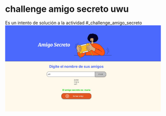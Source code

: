 # challenge amigo secreto uwu

Es un intento de solución a la actividad #_challenge_amigo_secreto
![alt text](./assets/challenge_uwu.jpeg)
